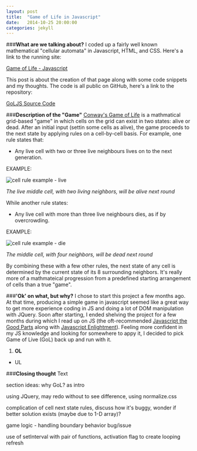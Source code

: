 ```yaml
---
layout: post
title:  "Game of Life in Javascript"
date:   2014-10-25 20:00:00
categories: jekyll 
---
```

###**What are we talking about?**
I coded up a fairly well known mathematical "cellular automata" in Javascript, HTML, and CSS.  Here's a link to the running site:

[Game of Life - Javascript](mbech.net/Game-of-life-JS.html)

This post is about the creation of that page along with some code snippets and my thoughts.  The code is all public on GitHub, here's a link to the repository:

[GoLJS Source Code](https://github.com/mbech/GoLJS)

###**Description of the "Game"**
[Conway's Game of Life](http://en.wikipedia.org/wiki/Conway's_Game_of_Life) is a
mathmatical grid-based "game" in which cells on the grid can exist in two
states: alive or dead.  After an initial input (settin some cells as alive), the
game proceeds to the next state by applying rules on a cell-by-cell basis.  For
example, one rule states that:

* Any live cell with two or three live neighbours lives on to the next generation.

EXAMPLE:

![cell rule example - live](/blog/assets/posts/GoLJS-cell-layout-live.png)


*The live middle cell, with two living neighbors, will be alive next round*


While another rule states:

* Any live cell with more than three live neighbours dies, as if by overcrowding.

EXAMPLE:

![cell rule example - die](/blog/assets/posts/GoLJS-cell-layout-die.png)


*The middle cell, with four neighbors, will be dead next round*

By combining these with a few other rules, the next state of any cell is determined by
the current state of its 8 surrounding neighbors.  It's really more of a mathmateical 
progression from a predefined starting arrangement of cells than a true "game".

###**'Ok' on what, but why?**
I chose to start this project a few months ago. At that time, producing a simple game in javascript seemed like a
great way to get more experience coding in JS and doing a lot of DOM
manipulation with JQuery.  Soon after starting, I ended shelving the project for a few
months during which I read up on JS (the oft-recommended [Javascript the Good
Parts](http://www.amazon.com/JavaScript-Good-Parts-Douglas-Crockford/dp/0596517742)
 along with 
[Javascript Enlightment](http://www.amazon.com/JavaScript-Enlightenment-Cody-Lindley/dp/1449342884)).
Feeling more confident in my JS knowledge and looking for somewhere to appy it,
I decided to pick Game of Live (GoL) back up and run with it.  

1. **OL**

* UL 

###**Closing thought**
Text


section ideas:
why GoL? as intro

using JQuery, may redo without to see difference, using normalize.css

complication of cell next state rules, discuss how it's buggy, wonder if better
solution exists (maybe due to 1-D array)?

game logic - handling boundary behavior bug/issue

use of setInterval with pair of functions, activation flag to create looping
refresh




